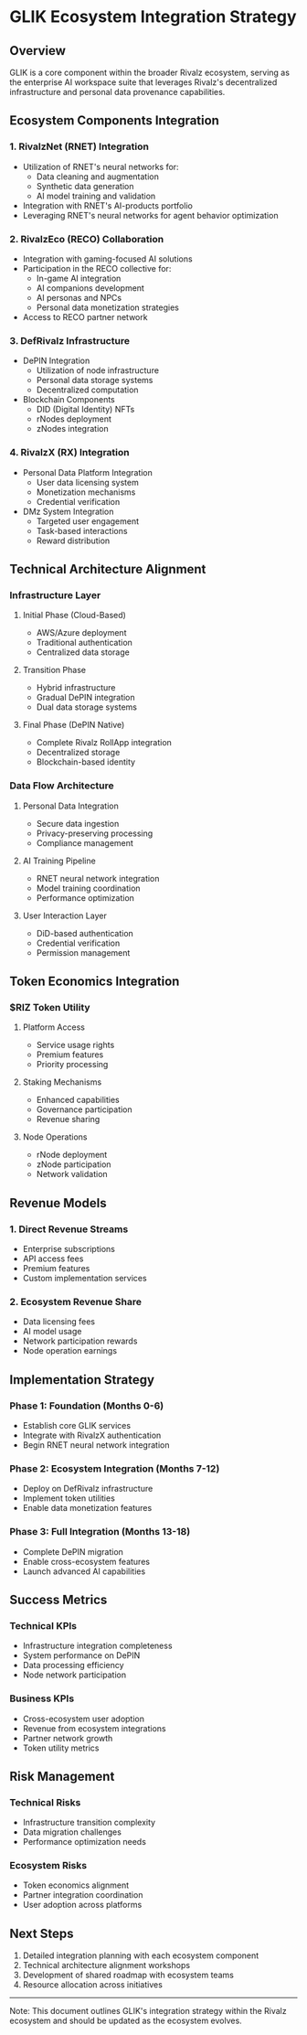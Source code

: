 # GLIK Ecosystem Integration Strategy

## Overview
GLIK is a core component within the broader Rivalz ecosystem, serving as the enterprise AI workspace suite that leverages Rivalz's decentralized infrastructure and personal data provenance capabilities.

## Ecosystem Components Integration

### 1. RivalzNet (RNET) Integration
- Utilization of RNET's neural networks for:
  - Data cleaning and augmentation
  - Synthetic data generation
  - AI model training and validation
- Integration with RNET's AI-products portfolio
- Leveraging RNET's neural networks for agent behavior optimization

### 2. RivalzEco (RECO) Collaboration
- Integration with gaming-focused AI solutions
- Participation in the RECO collective for:
  - In-game AI integration
  - AI companions development
  - AI personas and NPCs
  - Personal data monetization strategies
- Access to RECO partner network

### 3. DefRivalz Infrastructure
- DePIN Integration
  - Utilization of node infrastructure
  - Personal data storage systems
  - Decentralized computation
- Blockchain Components
  - DID (Digital Identity) NFTs
  - rNodes deployment
  - zNodes integration

### 4. RivalzX (RX) Integration
- Personal Data Platform Integration
  - User data licensing system
  - Monetization mechanisms
  - Credential verification
- DMz System Integration
  - Targeted user engagement
  - Task-based interactions
  - Reward distribution

## Technical Architecture Alignment

### Infrastructure Layer
1. Initial Phase (Cloud-Based)
   - AWS/Azure deployment
   - Traditional authentication
   - Centralized data storage

2. Transition Phase
   - Hybrid infrastructure
   - Gradual DePIN integration
   - Dual data storage systems

3. Final Phase (DePIN Native)
   - Complete Rivalz RollApp integration
   - Decentralized storage
   - Blockchain-based identity

### Data Flow Architecture
1. Personal Data Integration
   - Secure data ingestion
   - Privacy-preserving processing
   - Compliance management

2. AI Training Pipeline
   - RNET neural network integration
   - Model training coordination
   - Performance optimization

3. User Interaction Layer
   - DiD-based authentication
   - Credential verification
   - Permission management

## Token Economics Integration

### $RIZ Token Utility
1. Platform Access
   - Service usage rights
   - Premium features
   - Priority processing

2. Staking Mechanisms
   - Enhanced capabilities
   - Governance participation
   - Revenue sharing

3. Node Operations
   - rNode deployment
   - zNode participation
   - Network validation

## Revenue Models

### 1. Direct Revenue Streams
- Enterprise subscriptions
- API access fees
- Premium features
- Custom implementation services

### 2. Ecosystem Revenue Share
- Data licensing fees
- AI model usage
- Network participation rewards
- Node operation earnings

## Implementation Strategy

### Phase 1: Foundation (Months 0-6)
- Establish core GLIK services
- Integrate with RivalzX authentication
- Begin RNET neural network integration

### Phase 2: Ecosystem Integration (Months 7-12)
- Deploy on DefRivalz infrastructure
- Implement token utilities
- Enable data monetization features

### Phase 3: Full Integration (Months 13-18)
- Complete DePIN migration
- Enable cross-ecosystem features
- Launch advanced AI capabilities

## Success Metrics

### Technical KPIs
- Infrastructure integration completeness
- System performance on DePIN
- Data processing efficiency
- Node network participation

### Business KPIs
- Cross-ecosystem user adoption
- Revenue from ecosystem integrations
- Partner network growth
- Token utility metrics

## Risk Management

### Technical Risks
- Infrastructure transition complexity
- Data migration challenges
- Performance optimization needs

### Ecosystem Risks
- Token economics alignment
- Partner integration coordination
- User adoption across platforms

## Next Steps
1. Detailed integration planning with each ecosystem component
2. Technical architecture alignment workshops
3. Development of shared roadmap with ecosystem teams
4. Resource allocation across initiatives

---
Note: This document outlines GLIK's integration strategy within the Rivalz ecosystem and should be updated as the ecosystem evolves.